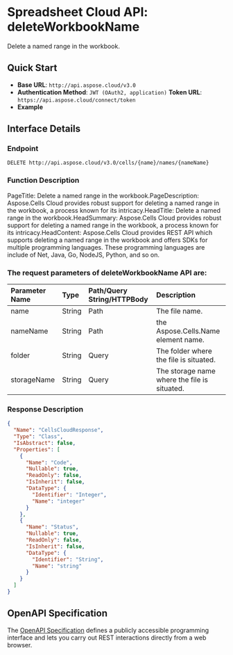 # **Spreadsheet Cloud API: deleteWorkbookName**

Delete a named range in the workbook. 


## **Quick Start**

- **Base URL**: `http://api.aspose.cloud/v3.0`
- **Authentication Method**: `JWT (OAuth2, application)`  **Token URL**: `https://api.aspose.cloud/connect/token`
- **Example** 

## **Interface Details**

### **Endpoint** 

```
DELETE http://api.aspose.cloud/v3.0/cells/{name}/names/{nameName}
```
### **Function Description**
PageTitle: Delete a named range in the workbook.PageDescription: Aspose.Cells Cloud provides robust support for deleting a named range in the workbook, a process known for its intricacy.HeadTitle:  Delete a named range in the workbook.HeadSummary: Aspose.Cells Cloud provides robust support for deleting a named range in the workbook, a process known for its intricacy.HeadContent: Aspose.Cells Cloud provides REST API which supports deleting a named range in the workbook and offers SDKs for multiple programming languages. These programming languages are include of Net, Java, Go, NodeJS, Python, and so on.

### The request parameters of **deleteWorkbookName** API are: 

| Parameter Name | Type | Path/Query String/HTTPBody | Description | 
| :- | :- | :- |:- | 
|name|String|Path|The file name.|
|nameName|String|Path|the Aspose.Cells.Name element name.|
|folder|String|Query|The folder where the file is situated.|
|storageName|String|Query|The storage name where the file is situated.|

### **Response Description**
```json
{
  "Name": "CellsCloudResponse",
  "Type": "Class",
  "IsAbstract": false,
  "Properties": [
    {
      "Name": "Code",
      "Nullable": true,
      "ReadOnly": false,
      "IsInherit": false,
      "DataType": {
        "Identifier": "Integer",
        "Name": "integer"
      }
    },
    {
      "Name": "Status",
      "Nullable": true,
      "ReadOnly": false,
      "IsInherit": false,
      "DataType": {
        "Identifier": "String",
        "Name": "string"
      }
    }
  ]
}
```


## OpenAPI Specification

The [OpenAPI Specification](https://reference.aspose.cloud/cells/#/WorkbookController/DeleteWorkbookName) defines a publicly accessible programming interface and lets you carry out REST interactions directly from a web browser.

